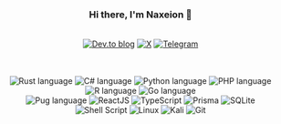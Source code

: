 <div align=center>

### Hi there, I'm Naxeion 👋
\
[![Dev.to blog](https://img.shields.io/badge/dev.to-0A0A0A?style=for-the-badge&logo=dev.to&logoColor=white)](https://dev.to/naxeion)
[![X](https://img.shields.io/badge/X-%230A0A0A.svg?style=for-the-badge&logo=X&logoColor=white)](https://x.com/naxeion)
[![Telegram](https://img.shields.io/badge/Telegram-0A0A0A?style=for-the-badge&logo=telegram&logoColor=white)](https://t.me/naxeion)

\
\
![Rust language](https://img.shields.io/badge/Rust-0A0A0A?style=for-the-badge&logo=rust&logoColor=white)
![C# language](https://img.shields.io/badge/C%23-0A0A0A?style=for-the-badge&logo=c-sharp&logoColor=white)
![Python language](https://img.shields.io/badge/Python-0A0A0A?style=for-the-badge&logo=python&logoColor=white)
![PHP language](https://img.shields.io/badge/PHP-0A0A0A?style=for-the-badge&logo=php&logoColor=white)
![R language](https://img.shields.io/badge/R-0A0A0A?style=for-the-badge&logo=r&logoColor=white)
![Go language](https://img.shields.io/badge/Go-0A0A0A?style=for-the-badge&logo=go&logoColor=white)
\
![Pug language](https://img.shields.io/badge/Pug-0A0A0A?style=for-the-badge&logo=pug&logoColor=white)
![ReactJS](https://img.shields.io/badge/React-0A0A0A?style=for-the-badge&logo=react&logoColor=white)
![TypeScript](https://img.shields.io/badge/typescript-%230A0A0A.svg?style=for-the-badge&logo=typescript&logoColor=white)
![Prisma](https://img.shields.io/badge/Prisma-0A0A0A?style=for-the-badge&logo=Prisma&logoColor=white)
![SQLite](https://img.shields.io/badge/SQLite-0A0A0A?style=for-the-badge&logo=sqlite&logoColor=white)
\
![Shell Script](https://img.shields.io/badge/shell_script-%230A0A0A.svg?style=for-the-badge&logo=gnu-bash&logoColor=white)
![Linux](https://img.shields.io/badge/Linux-0A0A0A?style=for-the-badge&logo=linux&logoColor=white)
![Kali](https://img.shields.io/badge/Kali-0A0A0A?style=for-the-badge&logo=kalilinux&logoColor=white)
![Git](https://img.shields.io/badge/GIT-0A0A0A?style=for-the-badge&logo=git&logoColor=white)

</div>
